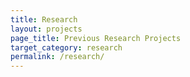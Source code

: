 ```yaml
---
title: Research
layout: projects
page_title: Previous Research Projects
target_category: research
permalink: /research/
---
```


